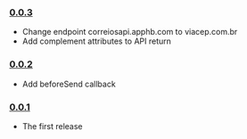 ### [0.0.3](https://github.com/jcep/jcep/releases/tag/v0.0.3)

- Change endpoint correiosapi.apphb.com to viacep.com.br
- Add complement attributes to API return

### [0.0.2](https://github.com/jcep/jcep/releases/tag/v0.0.2)

- Add beforeSend callback

### [0.0.1](https://github.com/jcep/jcep/releases/tag/v0.0.1)

- The first release
